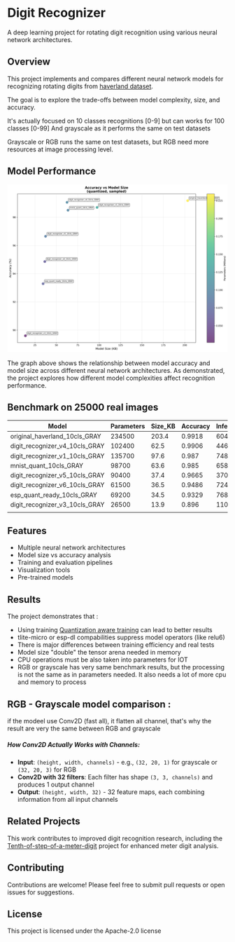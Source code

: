# Digit Recognizer

A deep learning project for rotating digit recognition using various neural network architectures.

## Overview

This project implements and compares different neural network models for recognizing rotating digits from [haverland dataset](https://github.com/haverland/Tenth-of-step-of-a-meter-digit). 

The goal is to explore the trade-offs between model complexity, size, and accuracy.

It's actually focused on 10 classes recognitions [0-9] but can works for 100 classes [0-99] And grayscale as it performs the same on test datasets

Grayscale or RGB runs the same on test datasets, but RGB need more resources at image processing level.

## Model Performance

![Accuracy vs Model Size](imgs/accuracy_vs_size.png)

The graph above shows the relationship between model accuracy and model size across different neural network architectures. As demonstrated, the project explores how different model complexities affect recognition performance.

## Benchmark on 25000 real images

| Model                          | Parameters | Size_KB | Accuracy | Inferences/sec |
| ------------------------------ | ---------- | ------- | -------- | -------------- |
| original_haverland_10cls_GRAY  | 234500     | 203.4   | 0.9918   | 6040           |
| digit_recognizer_v4_10cls_GRAY | 102400     | 62.5    | 0.9906   | 4466           |
| digit_recognizer_v1_10cls_GRAY | 135700     | 97.6    | 0.987    | 7489           |
| mnist_quant_10cls_GRAY         | 98700      | 63.6    | 0.985    | 6588           |
| digit_recognizer_v5_10cls_GRAY | 90400      | 37.4    | 0.9665   | 3708           |
| digit_recognizer_v6_10cls_GRAY | 61500      | 36.5    | 0.9486   | 7244           |
| esp_quant_ready_10cls_GRAY     | 69200      | 34.5    | 0.9329   | 7689           |
| digit_recognizer_v3_10cls_GRAY | 26500      | 13.9    | 0.896    | 11018          |
|                                |

## Features

- Multiple neural network architectures
- Model size vs accuracy analysis
- Training and evaluation pipelines
- Visualization tools
- Pre-trained models

## Results

The project demonstrates that :

 - Using training [Quantization aware training](https://www.tensorflow.org/model_optimization/guide/quantization/training) can lead to better results
 - tlite-micro or esp-dl compabilities suppress model operators (like relu6)
 - There is major differences between training efficiency and real tests
 - Model size "double" the tensor arena needed in memory
 - CPU operations must be also taken into parameters for IOT
 - RGB or grayscale has very same benchmark results, but the processing is not the same as in parameters needed. It also needs a lot of more cpu and memory to process
 
 ## RGB - Grayscale model comparison : 
 if the modeel use Conv2D (fast all), it flatten all channel, that's why the result are very the same between RGB and grayscale
 
 ##### How Conv2D Actually Works with Channels:
-   **Input**: `(height, width, channels)` - e.g., `(32, 20, 1)` for grayscale or `(32, 20, 3)` for RGB
-   **Conv2D with 32 filters**: Each filter has shape `(3, 3, channels)` and produces 1 output channel
-   **Output**: `(height, width, 32)` - 32 feature maps, each combining information from all input channels

## Related Projects

This work contributes to improved digit recognition research, including the [Tenth-of-step-of-a-meter-digit](https://github.com/haverland/Tenth-of-step-of-a-meter-digit) project for enhanced meter digit analysis.

## Contributing
Contributions are welcome! Please feel free to submit pull requests or open issues for suggestions.

## License
This project is licensed under the Apache-2.0 license


